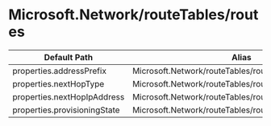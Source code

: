 # Microsoft.Network/routeTables/routes

| Default Path | Alias |
|---|---|
| properties.addressPrefix | Microsoft.Network/routeTables/routes/addressPrefix |
| properties.nextHopType | Microsoft.Network/routeTables/routes/nextHopType |
| properties.nextHopIpAddress | Microsoft.Network/routeTables/routes/nextHopIpAddress |
| properties.provisioningState | Microsoft.Network/routeTables/routes/provisioningState |


